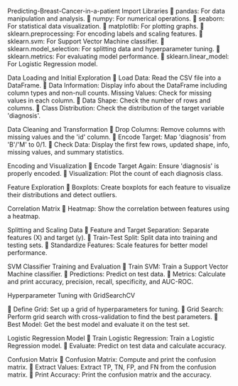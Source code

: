 Predicting-Breast-Cancer-in-a-patient
Import Libraries
	pandas: For data manipulation and analysis. 
	numpy: For numerical operations. 
	seaborn: For statistical data visualization. 
	matplotlib: For plotting graphs. 
	sklearn.preprocessing: For encoding labels and scaling features. 
	sklearn.svm: For Support Vector Machine classifier. 
	sklearn.model_selection: For splitting data and hyperparameter tuning. 
	sklearn.metrics: For evaluating model performance. 
	sklearn.linear_model: For Logistic Regression model.

Data Loading and Initial Exploration
	Load Data: Read the CSV file into a DataFrame. 
	Data Information: Display info about the DataFrame including column types and non-null counts. Missing Values: Check for missing values in each column. 
	Data Shape: Check the number of rows and columns. 
	Class Distribution: Check the distribution of the target variable 'diagnosis'.

Data Cleaning and Transformation
	Drop Columns: Remove columns with missing values and the 'id' column. 
	Encode Target: Map 'diagnosis' from 'B'/'M' to 0/1. 
	Check Data: Display the first few rows, updated shape, info, missing values, and summary statistics.

Encoding and Visualization
	Encode Target Again: Ensure 'diagnosis' is properly encoded. 
	Visualization: Plot the count of each diagnosis class.

Feature Exploration
	Boxplots: Create boxplots for each feature to visualize their distributions and detect outliers.

Correlation Matrix
	Heatmap: Show the correlation between features using a heatmap.

Splitting and Scaling Data
	Feature and Target Separation: Separate features (X) and target (y). 
	Train-Test Split: Split data into training and testing sets. 
	Standardize Features: Scale features for better model performance.

SVM Classifier Training and Evaluation
	Train SVM: Train a Support Vector Machine classifier. 
	Predictions: Predict on test data. 
	Metrics: Calculate and print accuracy, precision, recall, specificity, and AUC-ROC.

Hyperparameter Tuning with GridSearchCV

	Define Grid: Set up a grid of hyperparameters for tuning. 
	Grid Search: Perform grid search with cross-validation to find the best parameters. 
	Best Model: Get the best model and evaluate it on the test set.

Logistic Regression Model
	Train Logistic Regression: Train a Logistic Regression model.
	Evaluate: Predict on test data and calculate accuracy.

Confusion Matrix
	Confusion Matrix: Compute and print the confusion matrix. 
	Extract Values: Extract TP, TN, FP, and FN from the confusion matrix. 
	Print Accuracy: Print the confusion matrix and the accuracy.
